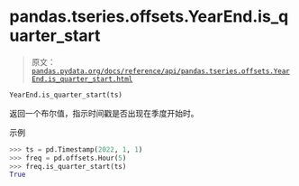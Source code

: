 # pandas.tseries.offsets.YearEnd.is_quarter_start

> 原文：[`pandas.pydata.org/docs/reference/api/pandas.tseries.offsets.YearEnd.is_quarter_start.html`](https://pandas.pydata.org/docs/reference/api/pandas.tseries.offsets.YearEnd.is_quarter_start.html)

```py
YearEnd.is_quarter_start(ts)
```

返回一个布尔值，指示时间戳是否出现在季度开始时。

示例

```py
>>> ts = pd.Timestamp(2022, 1, 1)
>>> freq = pd.offsets.Hour(5)
>>> freq.is_quarter_start(ts)
True 
```
